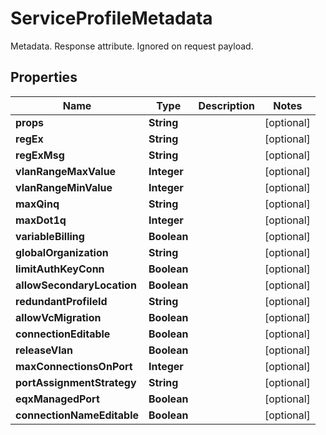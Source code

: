 

# ServiceProfileMetadata

Metadata. Response attribute. Ignored on request payload.

## Properties

| Name | Type | Description | Notes |
|------------ | ------------- | ------------- | -------------|
|**props** | **String** |  |  [optional] |
|**regEx** | **String** |  |  [optional] |
|**regExMsg** | **String** |  |  [optional] |
|**vlanRangeMaxValue** | **Integer** |  |  [optional] |
|**vlanRangeMinValue** | **Integer** |  |  [optional] |
|**maxQinq** | **String** |  |  [optional] |
|**maxDot1q** | **Integer** |  |  [optional] |
|**variableBilling** | **Boolean** |  |  [optional] |
|**globalOrganization** | **String** |  |  [optional] |
|**limitAuthKeyConn** | **Boolean** |  |  [optional] |
|**allowSecondaryLocation** | **Boolean** |  |  [optional] |
|**redundantProfileId** | **String** |  |  [optional] |
|**allowVcMigration** | **Boolean** |  |  [optional] |
|**connectionEditable** | **Boolean** |  |  [optional] |
|**releaseVlan** | **Boolean** |  |  [optional] |
|**maxConnectionsOnPort** | **Integer** |  |  [optional] |
|**portAssignmentStrategy** | **String** |  |  [optional] |
|**eqxManagedPort** | **Boolean** |  |  [optional] |
|**connectionNameEditable** | **Boolean** |  |  [optional] |



